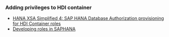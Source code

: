 ### Adding privileges to HDI container


* [HANA XSA Simplified 4: SAP HANA Database Authorization provisioning for HDI Container roles](https://blogs.sap.com/2020/07/27/hana-xsa-simplified-4-sap-hana-database-authorization-provisioning-for-hdi-container-roles/)
* [Developing roles in SAPHANA](https://www.sap.com/documents/2018/04/fe086f0d-fa7c-0010-87a3-c30de2ffd8ff.html)


